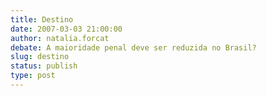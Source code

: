```yaml
---
title: Destino
date: 2007-03-03 21:00:00
author: natalia.forcat
debate: A maioridade penal deve ser reduzida no Brasil?
slug: destino
status: publish 
type: post
---
```



